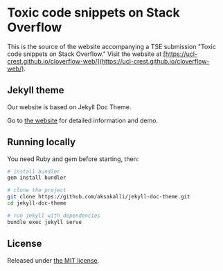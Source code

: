 # Toxic code snippets on Stack Overflow

This is the source of the website accompanying a TSE submission "Toxic code snippets on Stack Overflow."
Visit the website at [https://ucl-crest.github.io/cloverflow-web/](https://ucl-crest.github.io/cloverflow-web/).


## Jekyll theme

Our website is based on Jekyll Doc Theme.

Go to [the website](https://aksakalli.github.io/jekyll-doc-theme/) for detailed information and demo.

## Running locally

You need Ruby and gem before starting, then:

```bash
# install bundler
gem install bundler

# clone the project
git clone https://github.com/aksakalli/jekyll-doc-theme.git
cd jekyll-doc-theme

# run jekyll with dependencies
bundle exec jekyll serve
```

## License

Released under [the MIT license](LICENSE).
